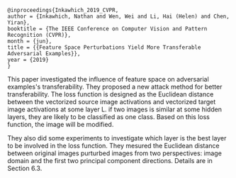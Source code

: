 ```
@inproceedings{Inkawhich_2019_CVPR,
author = {Inkawhich, Nathan and Wen, Wei and Li, Hai (Helen) and Chen, Yiran},
booktitle = {The IEEE Conference on Computer Vision and Pattern Recognition (CVPR)},
month = {jun},
title = {{Feature Space Perturbations Yield More Transferable Adversarial Examples}},
year = {2019}
}
```

This paper investigated the influence of feature space on adversarial examples's transferability. They proposed a new attack method for better transferability. The loss function is designed as the Euclidean distance between the vectorized source image activations and vectorized target image activations at some layer L. if two images is similar at some hidden layers, they are likely to be classified as one class. Based on this loss function, the image will be modified.

They also did some experiments to investigate which layer is the best layer to be involved in the loss function. They mesured the Euclidean distance between original images purturbed images from two perspectives: image domain and the first two principal component directions. Details are in Section 6.3.